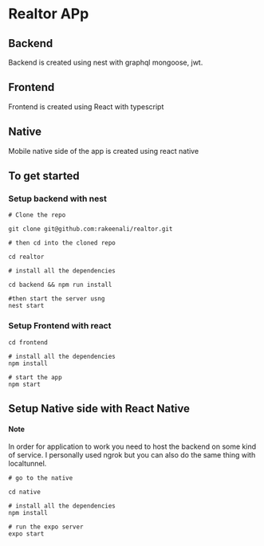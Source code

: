 # Realtor APp

## Backend

Backend is created using nest with graphql mongoose, jwt.

## Frontend

Frontend is created using React with typescript

## Native

Mobile native side of the app is created using react native

## To get started

### Setup backend with nest

```shell
# Clone the repo

git clone git@github.com:rakeenali/realtor.git

# then cd into the cloned repo

cd realtor

# install all the dependencies

cd backend && npm run install

#then start the server usng
nest start
```

### Setup Frontend with react

```shell
cd frontend

# install all the dependencies
npm install

# start the app
npm start
```

## Setup Native side with React Native

#### Note

In order for application to work you need to host the backend on some kind of service.
I personally used ngrok but you can also do the same thing with localtunnel.

```
# go to the native

cd native

# install all the dependencies
npm install

# run the expo server
expo start
```
